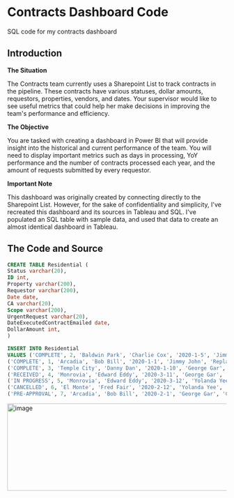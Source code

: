 # Contracts Dashboard Code
SQL code for my contracts dashboard

## Introduction
**The Situation**

The Contracts team currently uses a Sharepoint List to track contracts in the pipeline. These contracts have various statuses, dollar amounts, requestors, properties, vendors, and dates. Your supervisor would like to see useful metrics that could help her make decisions in improving the team's performance and efficiency. 

**The Objective**

You are tasked with creating a dashboard in Power BI that will provide insight into the historical and current performance of the team. You will need to display important metrics such as days in processing, YoY performance and the number of contracts processed each year, and the amount of requests submitted by every requestor. 

**Important Note**

This dashboard was originally created by connecting directly to the Sharepoint List. However, for the sake of confidentiality and simplicity, I've recreated this dashboard and its sources in Tableau and SQL. I've populated an SQL table with sample data, and used that data to create an almost identical dashboard in Tableau. 

## The Code and Source
```sql
CREATE TABLE Residential (
Status varchar(20),
ID int,
Property varchar(200),
Requestor varchar(200),
Date date,
CA varchar(20),
Scope varchar(200),
UrgentRequest varchar(20),
DateExecutedContractEmailed date,
DollarAmount int,
)

INSERT INTO Residential
VALUES ('COMPLETE', 2, 'Baldwin Park', 'Charlie Cox', '2020-1-5', 'Jimmy John', 'Bathroom Sink Repairs', 'Yes', '2020-1-20', 4000), 
('COMPLETE', 1, 'Arcadia', 'Bob Bill', '2020-1-1', 'Jimmy John', 'Replace Lights', 'Yes', '2020-1-14', 5000),
('COMPLETE', 3, 'Temple City', 'Danny Dan', '2020-1-10', 'George Gar', 'Door Replacement', 'No', '2020-1-21', 2000),
('RECEIVED', 4, 'Monrovia', 'Edward Eddy', '2020-3-11', 'George Gar', 'Kitchen Sink Repairs', 'No', '2020-3-21', 5000),
('IN PROGRESS', 5, 'Monrovia', 'Edward Eddy', '2020-3-12', 'Yolanda Yee', 'Tree Trimming', 'No', '2020-3-22', 5000),
('CANCELLED', 6, 'El Monte', 'Fred Fair', '2020-2-12', 'Yolanda Yee', 'New Carts', 'No', '2020-2-20', 5000),
('PRE-APPROVAL', 7, 'Arcadia', 'Bob Bill', '2020-2-1', 'George Gar', 'CO Detectors', 'Yes', '2020-2-12', 1000)
```

<img width="1000" img height="200" alt="image" src="https://user-images.githubusercontent.com/120063554/206329438-31f8ff94-df0c-43a8-96dd-58e164e908b6.png">
